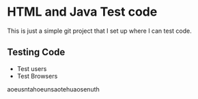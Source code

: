 # HTML and Java Test code

This is just a simple git project that I set up where I can test code. 

## Testing Code 
* Test users
* Test Browsers

aoeusntahoeunsaotehuaosenuth
